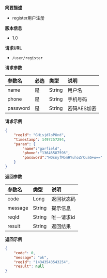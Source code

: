 **简要描述** 
- register用户注册

**版本信息**
- 1.0

**请求URL** 
- `/user/register `

**请求参数**

|参数名|必选|类型|说明|
|:---- |:---   |:---|:----- |
|name |是 | String | 用户名 |
|phone |是 | String | 手机号码 |
|password |是 | String | 密码AES加密 |

**请求示例** 

```JSON
{
    "reqId": "GHisjdloPOnd",
    "timestamp": 1497257294,
    "param": {
        "name":"garfield",
        "phone":"13646587596",
        "password":"HQsnyfMomHYuhoZrCuaG+w=="
    }
}
```

**返回参数**

|参数名|类型|说明|
|:---- |:---|:----- |
|code |Long| 返回状态码 |
|message |String | 提示信息 |
|reqId |String | 唯一请求id |
|result |String | 返回结果 |


**返回示例**

```JSON
{
    "code": 0,
    "message": "ok",
    "reqId": "14343543543254",
    "result": null
}
```
